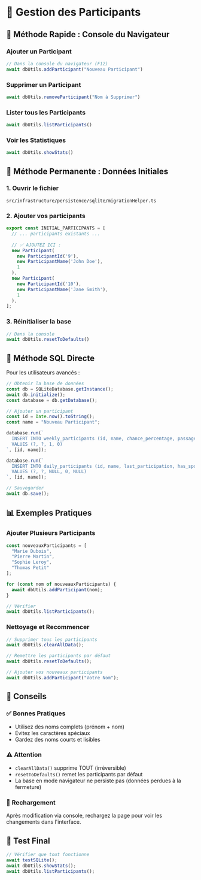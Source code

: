 # 👥 Gestion des Participants

## 🚀 **Méthode Rapide : Console du Navigateur**

### Ajouter un Participant
```javascript
// Dans la console du navigateur (F12)
await dbUtils.addParticipant("Nouveau Participant")
```

### Supprimer un Participant
```javascript
await dbUtils.removeParticipant("Nom à Supprimer")
```

### Lister tous les Participants
```javascript
await dbUtils.listParticipants()
```

### Voir les Statistiques
```javascript
await dbUtils.showStats()
```

## 📝 **Méthode Permanente : Données Initiales**

### 1. Ouvrir le fichier
```
src/infrastructure/persistence/sqlite/migrationHelper.ts
```

### 2. Ajouter vos participants
```typescript
export const INITIAL_PARTICIPANTS = [
  // ... participants existants ...
  
  // ✅ AJOUTEZ ICI :
  new Participant(
    new ParticipantId('9'),
    new ParticipantName('John Doe'),
    1
  ),
  new Participant(
    new ParticipantId('10'),
    new ParticipantName('Jane Smith'),
    1
  ),
];
```

### 3. Réinitialiser la base
```javascript
// Dans la console
await dbUtils.resetToDefaults()
```

## 🔧 **Méthode SQL Directe**

Pour les utilisateurs avancés :

```javascript
// Obtenir la base de données
const db = SQLiteDatabase.getInstance();
await db.initialize();
const database = db.getDatabase();

// Ajouter un participant
const id = Date.now().toString();
const name = "Nouveau Participant";

database.run(`
  INSERT INTO weekly_participants (id, name, chance_percentage, passage_count) 
  VALUES (?, ?, 1, 0)
`, [id, name]);

database.run(`
  INSERT INTO daily_participants (id, name, last_participation, has_spoken, speaking_order) 
  VALUES (?, ?, NULL, 0, NULL)
`, [id, name]);

// Sauvegarder
await db.save();
```

## 📊 **Exemples Pratiques**

### Ajouter Plusieurs Participants
```javascript
const nouveauxParticipants = [
  "Marie Dubois",
  "Pierre Martin", 
  "Sophie Leroy",
  "Thomas Petit"
];

for (const nom of nouveauxParticipants) {
  await dbUtils.addParticipant(nom);
}

// Vérifier
await dbUtils.listParticipants();
```

### Nettoyage et Recommencer
```javascript
// Supprimer tous les participants
await dbUtils.clearAllData();

// Remettre les participants par défaut
await dbUtils.resetToDefaults();

// Ajouter vos nouveaux participants
await dbUtils.addParticipant("Votre Nom");
```

## 🎯 **Conseils**

### ✅ **Bonnes Pratiques**
- Utilisez des noms complets (prénom + nom)
- Évitez les caractères spéciaux
- Gardez des noms courts et lisibles

### ⚠️ **Attention**
- `clearAllData()` supprime TOUT (irréversible)
- `resetToDefaults()` remet les participants par défaut
- La base en mode navigateur ne persiste pas (données perdues à la fermeture)

### 🔄 **Rechargement**
Après modification via console, rechargez la page pour voir les changements dans l'interface.

## 🧪 **Test Final**

```javascript
// Vérifier que tout fonctionne
await testSQLite();
await dbUtils.showStats();
await dbUtils.listParticipants();
``` 